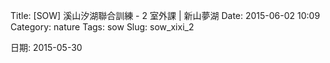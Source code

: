 Title: [SOW] 溪山汐湖聯合訓練 - 2 室外課 | 新山夢湖
Date: 2015-06-02 10:09
Category: nature
Tags: sow
Slug: sow_xixi_2


日期: 2015-05-30
